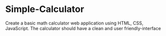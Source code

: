 # Simple-Calculator
Create a basic math calculator web application using HTML, CSS, JavaScript. The calculator should have a clean and user friendly-interface 
